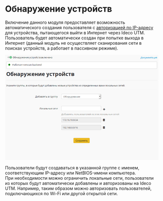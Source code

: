 # Обнаружение устройств

Включение данного модуля предоставляет возможность автоматического создания пользователя с [авторизацией по IP-адресу](../tipy_avtorizacii/avtorizaciya_po_ip-adresu.md) для устройства, пытающегося выйти в Интернет через Ideco UTM.  
Пользователь будет автоматически создан при попытке выхода в Интернет \(данный модуль не осуществляет сканирования сети в поисках устройств, а работает в пассивном режиме\).

![](../.gitbook/assets/12025888.png)

Пользователи будут создаваться в указанной группе с именем, соответствующим IP-адресу или NetBIOS-имени компьютера.  
При необходимости можно ограничить локальные сети, пользователи из которых будут автоматически добавлены и авторизованы на Ideco UTM. Например, таким образом можно авторизовать пользователей, подключающихся по Wi-Fi или другой открытой сети.

